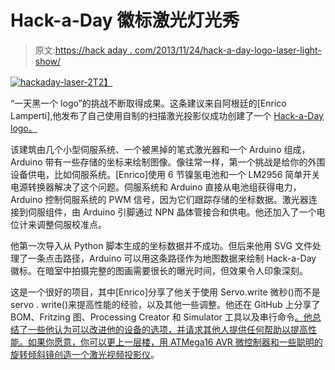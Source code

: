 # Hack-a-Day 徽标激光灯光秀

> 原文:[https://hack aday . com/2013/11/24/hack-a-day-logo-laser-light-show/](https://hackaday.com/2013/11/24/hack-a-day-logo-laser-light-show/)

[![hackaday-laser-2](../Images/11e5b6e8de4912f4544e6eea00c72700.png)T2】](http://hackaday.com/wp-content/uploads/2013/11/hackaday-laser-2.jpg)

“一天黑一个 logo”的挑战不断取得成果。这条建议来自阿根廷的[Enrico Lamperti],他发布了自己使用自制的扫描激光投影仪成功创建了一个 [Hack-a-Day logo。](http://blog.elamperti.com/2013/11/drawing-with-a-laser/)

该建筑由几个小型伺服系统、一个被黑掉的笔式激光器和一个 Arduino 组成，Arduino 带有一些存储的坐标来绘制图像。像往常一样，第一个挑战是给你的外围设备供电，比如伺服系统。[Enrico]使用 6 节镍氢电池和一个 LM2956 简单开关电源转换器解决了这个问题。伺服系统和 Arduino 直接从电池组获得电力，Arduino 控制伺服系统的 PWM 信号，因为它们跟踪存储的坐标数据。激光器连接到伺服组件，由 Arduino 引脚通过 NPN 晶体管接合和供电。他还加入了一个电位计来调整伺服校准点。

他第一次导入从 Python 脚本生成的坐标数据并不成功。但后来他用 SVG 文件处理了一条点击路径，Arduino 可以用这条路径作为地图数据来绘制 Hack-a-Day 徽标。在暗室中拍摄完整的图画需要很长的曝光时间，但效果令人印象深刻。

这是一个很好的项目，其中[Enrico]分享了他关于使用 Servo.write 微秒()而不是 servo . write()来提高性能的经验，以及其他一些调整。他还在 GitHub 上分享了 BOM、Fritzing 图、Processing Creator 和 Simulator 工具以及串行命令[。他总结了一些他认为可以改进他的设备的选项，并请求其他人提供任何帮助以提高性能。如果你愿意，你可以更上一层楼，用 ATMega16 AVR 微控制器和一些聪明的旋转倾斜镜创造一个](http://github.com/elamperti/laserdriver)[激光视频投影仪](http://hackaday.com/2007/01/04/avr-laser-projector/)。